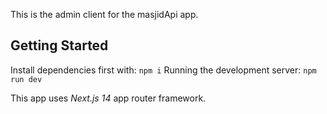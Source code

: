 This is the admin client for the masjidApi app.

## Getting Started
Install dependencies first with: `npm i`
Running the development server: `npm run dev`

This app uses *Next.js 14* app router framework.

